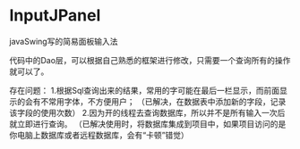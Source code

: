 # InputJPanel
javaSwing写的简易面板输入法

代码中的Dao层，可以根据自己熟悉的框架进行修改，只需要一个查询所有的操作就可以了。


存在问题：
1.根据Sql查询出来的结果，常用的字可能在最后一栏显示，而前面显示的会有不常用字体，不方便用户；
  （已解决，在数据表中添加新的字段，记录该字段的使用次数）
2.因为开的线程去查询数据库，所以并不是所有输入一次后就立即进行查询。
  （已解决使用时，将数据库集成到项目中，如果项目访问的是你电脑上数据库或者远程数据库，会有“卡顿”错觉）
